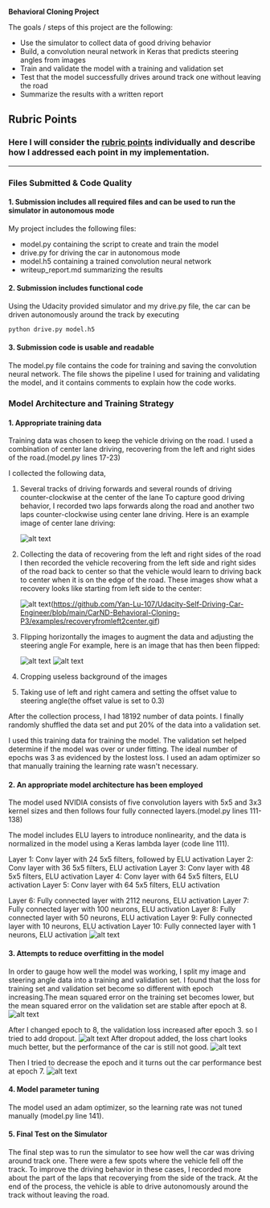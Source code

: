 
**Behavioral Cloning Project**

The goals / steps of this project are the following:
* Use the simulator to collect data of good driving behavior
* Build, a convolution neural network in Keras that predicts steering angles from images
* Train and validate the model with a training and validation set
* Test that the model successfully drives around track one without leaving the road
* Summarize the results with a written report


[//]: # (Image References)

[image1]: ./examples/center.png "Model Visualization"
[image2]: ./examples/recoveryfromleft2center.gif "Recovery from Left to Center"

[image3]: ./examples/center.png "Original Image"
[image4]: ./examples/FlippedImage.png "Flipped Image"

[image5]: ./examples/NvidiaModel.png "Model"

[image6]: ./examples/loss1.png "Model Loss"
[image7]: ./examples/loss2.png "Model Loss"
[image8]: ./examples/loss3.png "Model Loss"
[image9]: ./examples/loss4.png "Model Loss"


## Rubric Points
### Here I will consider the [rubric points](https://review.udacity.com/#!/rubrics/432/view) individually and describe how I addressed each point in my implementation.  

---
### Files Submitted & Code Quality

#### 1. Submission includes all required files and can be used to run the simulator in autonomous mode

My project includes the following files:
* model.py containing the script to create and train the model
* drive.py for driving the car in autonomous mode
* model.h5 containing a trained convolution neural network 
* writeup_report.md summarizing the results

#### 2. Submission includes functional code
Using the Udacity provided simulator and my drive.py file, the car can be driven autonomously around the track by executing 
```sh
python drive.py model.h5
```

#### 3. Submission code is usable and readable

The model.py file contains the code for training and saving the convolution neural network. The file shows the pipeline I used for training and validating the model, and it contains comments to explain how the code works.

### Model Architecture and Training Strategy

#### 1. Appropriate training data

Training data was chosen to keep the vehicle driving on the road. I used a combination of center lane driving, recovering from the left and right sides of the road.(model.py lines 17-23) 

I collected the following data,
1. Several tracks of driving forwards and several rounds of driving counter-clockwise at the center of the lane
	To capture good driving behavior, I recorded two laps forwards along the road and another two laps counter-clockwise using center lane driving. Here is an example image of center lane driving:

	![alt text][image1]
2. Collecting the data of recovering from the left and right sides of the road
	I then recorded the vehicle recovering from the left side and right sides of the road back to center so that the vehicle would learn to driving back to center when it is on the edge of the road. These images show what a recovery looks like starting from left side to the center:

	![alt text][image2](https://github.com/Yan-Lu-107/Udacity-Self-Driving-Car-Engineer/blob/main/CarND-Behavioral-Cloning-P3/examples/recoveryfromleft2center.gif)

3. Flipping horizontally the images to augment the data and adjusting the steering angle
	For example, here is an image that has then been flipped:

	![alt text][image3]
	![alt text][image4]

4. Cropping useless background of the images
5. Taking use of left and right camera and setting the offset value to steering angle(the offset value is set to 0.3)

After the collection process, I had 18192 number of data points. I finally randomly shuffled the data set and put 20% of the data into a validation set. 

I used this training data for training the model. The validation set helped determine if the model was over or under fitting. The ideal number of epochs was 3 as evidenced by the lostest loss. I used an adam optimizer so that manually training the learning rate wasn't necessary.



#### 2. An appropriate model architecture has been employed

The model used NVIDIA consists of five convolution layers with 5x5 and 3x3 kernel sizes and then follows four fully connected layers.(model.py lines 111-138) 

The model includes ELU layers to introduce nonlinearity, and the data is normalized in the model using a Keras lambda layer (code line 111). 

Layer 1: Conv layer with 24 5x5 filters, followed by ELU activation
Layer 2: Conv layer with 36 5x5 filters, ELU activation
Layer 3: Conv layer with 48 5x5 filters, ELU activation
Layer 4: Conv layer with 64 5x5 filters, ELU activation
Layer 5: Conv layer with 64 5x5 filters, ELU activation

Layer 6: Fully connected layer with 2112 neurons, ELU activation
Layer 7: Fully connected layer with 100 neurons, ELU activation
Layer 8: Fully connected layer with 50 neurons, ELU activation
Layer 9: Fully connected layer with 10 neurons, ELU activation
Layer 10: Fully connected layer with 1 neurons, ELU activation
	![alt text][image5]
#### 3. Attempts to reduce overfitting in the model

In order to gauge how well the model was working, I split my image and steering angle data into a training and validation set. I found that the loss for training set and validation set become so different with epoch increasing.The mean squared error on the training set becomes lower, but the mean squared error on the validation set are stable after epoch at 8. 
	![alt text][image6]

After I changed epoch to 8, the validation loss increased after epoch 3. so I tried to add dropout.
	![alt text][image7]
After dropout added, the loss chart looks much better, but the performance of the car is still not good.
	![alt text][image8]


Then I tried to decrease the epoch and it turns out the car performance best at epoch 7.
	![alt text][image9]

#### 4. Model parameter tuning

The model used an adam optimizer, so the learning rate was not tuned manually (model.py line 141).


#### 5. Final Test on the Simulator

The final step was to run the simulator to see how well the car was driving around track one. There were a few spots where the vehicle fell off the track. To improve the driving behavior in these cases, I recorded more about the part of the laps that recoverying from the side of the track. At the end of the process, the vehicle is able to drive autonomously around the track without leaving the road.



